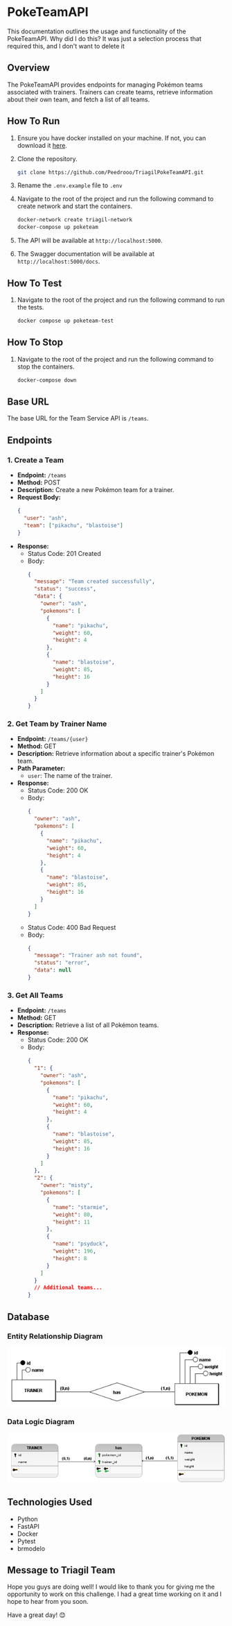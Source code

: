 # PokeTeamAPI

This documentation outlines the usage and functionality of the PokeTeamAPI.
Why did I do this? It was just a selection process that required this, and I don't want to delete it

## Overview

The PokeTeamAPI provides endpoints for managing Pokémon teams associated with trainers. Trainers can create teams, retrieve information about their own team, and fetch a list of all teams.

## How To Run
1. Ensure you have docker installed on your machine. If not, you can download it [here](https://www.docker.com/products/docker-desktop).

2. Clone the repository.

    ```bash
    git clone https://github.com/Peedrooo/TriagilPokeTeamAPI.git
    ```

3. Rename the `.env.example` file to `.env`

4. Navigate to the root of the project and run the following command to create network and start the containers.

    ```bash
    docker-network create triagil-network
    docker-compose up poketeam
    ```

5. The API will be available at `http://localhost:5000`.

6. The Swagger documentation will be available at `http://localhost:5000/docs`.


## How To Test

1. Navigate to the root of the project and run the following command to run the tests.

    ```bash
    docker compose up poketeam-test
    ```

## How To Stop

1. Navigate to the root of the project and run the following command to stop the containers.

    ```bash
    docker-compose down
    ```


## Base URL

The base URL for the Team Service API is `/teams`.

## Endpoints

### 1. Create a Team

- **Endpoint:** `/teams`
- **Method:** POST
- **Description:** Create a new Pokémon team for a trainer.
- **Request Body:**
  ```json
  {
    "user": "ash",
    "team": ["pikachu", "blastoise"]
  }
  ```
- **Response:**
  - Status Code: 201 Created
  - Body:
    ```json
    {
      "message": "Team created successfully",
      "status": "success",
      "data": {
        "owner": "ash",
        "pokemons": [
          {
            "name": "pikachu",
            "weight": 60,
            "height": 4
          },
          {
            "name": "blastoise",
            "weight": 85,
            "height": 16
          }
        ]
      }
    }
    ```

### 2. Get Team by Trainer Name

- **Endpoint:** `/teams/{user}`
- **Method:** GET
- **Description:** Retrieve information about a specific trainer's Pokémon team.
- **Path Parameter:**
  - `user`: The name of the trainer.
- **Response:**
  - Status Code: 200 OK
  - Body:
    ```json
    {
      "owner": "ash",
      "pokemons": [
        {
          "name": "pikachu",
          "weight": 60,
          "height": 4
        },
        {
          "name": "blastoise",
          "weight": 85,
          "height": 16
        }
      ]
    }
    ```
  - Status Code: 400 Bad Request
  - Body:
    ```json
    {
      "message": "Trainer ash not found",
      "status": "error",
      "data": null
    }
    ```

### 3. Get All Teams

- **Endpoint:** `/teams`
- **Method:** GET
- **Description:** Retrieve a list of all Pokémon teams.
- **Response:**
  - Status Code: 200 OK
  - Body:
    ```json
    {
      "1": {
        "owner": "ash",
        "pokemons": [
          {
            "name": "pikachu",
            "weight": 60,
            "height": 4
          },
          {
            "name": "blastoise",
            "weight": 85,
            "height": 16
          }
        ]
      },
      "2": {
        "owner": "misty",
        "pokemons": [
          {
            "name": "starmie",
            "weight": 80,
            "height": 11
          },
          {
            "name": "psyduck",
            "weight": 196,
            "height": 8
          }
        ]
      }
      // Additional teams...
    }
    ```

## Database

### Entity Relationship Diagram

![ERD](img/der.png)

### Data Logic Diagram

![DLD](img/dld.png)

## Technologies Used

- Python
- FastAPI
- Docker
- Pytest
- brmodelo

## Message to Triagil Team

Hope you guys are doing well! I would like to thank you for giving me the opportunity to work on this challenge. I had a great time working on it and I hope to hear from you soon.

Have a great day! 😊
